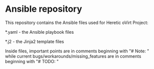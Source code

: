 # Ansible repository

This repository contains the Ansible files used for Heretic oVirt Project:

*.yaml - the Ansible playbook files

*.j2 - the Jinja2 template files

Inside files, important points are in comments beginning with "# Note: " while current bugs/workarounds/missing_features are in comments beginning with "# TODO: "

